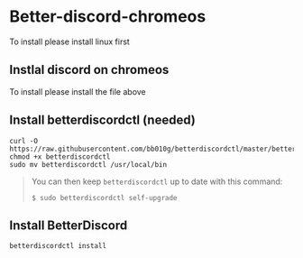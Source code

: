 # Better-discord-chromeos
To install please install linux first

## Instlal discord on chromeos

To install please install the file above

## Install betterdiscordctl (needed)

```
curl -O https://raw.githubusercontent.com/bb010g/betterdiscordctl/master/betterdiscordctl
chmod +x betterdiscordctl
sudo mv betterdiscordctl /usr/local/bin
```

> You can then keep `betterdiscordctl` up to date with this command:
> ```
> $ sudo betterdiscordctl self-upgrade
> ```

## Install BetterDiscord
```
betterdiscordctl install
```
